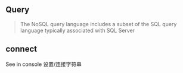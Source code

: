 ## Query
> The NoSQL query language includes a subset of the SQL query language typically associated with SQL Server


## connect
See in console 设置/连接字符串